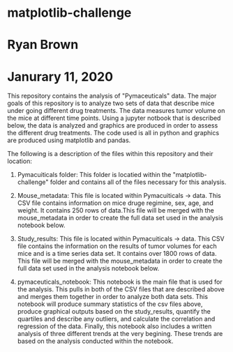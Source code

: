 # matplotlib-challenge
# Ryan Brown
# Janurary 11, 2020

This repository contains the analysis of "Pymaceuticals" data. The major goals of this repository is to analyze
two sets of data that describe mice under going different drug treatments. The data measures tumor volume on the mice
at different time points. Using a jupyter notbook that is described below, the data is analyzed and graphics are
produced in order to assess the different drug treatments. The code used is all in python and graphics are produced
using matplotlib and pandas.

The following is a description of the files within this repository and their location:

1. Pymacuiticals folder: This folder is locatied within the "matplotlib-challenge" folder and contains all of
the files necessary for this analysis.

2. Mouse_metadata: This file is located within Pymacuiticals -> data. This CSV file contains information on 
mice druge regimine, sex, age, and weight. It contains 250 rows of data.This file will be merged with the mouse_metadata in order to create the full data set used in the analysis notebook
below.

3. Study_results: This file is located within Pymacuiticals -> data. This CSV file contains the information 
on the results of tumor volumes for each mice and is a time series data set. It contains over 1800 rows of data.
This file will be merged with the mouse_metadata in order to create the full data set used in the analysis notebook
below.

4. pymaceuticals_notebook: This notebook is the main file that is used for the analysis. This pulls in both of the
CSV files that are described above and merges them together in order to analyze both data sets. This notebook will 
produce summary statistics of the csv files above, produce graphical outputs based on the study_results, quantify the
quartiles and describe any outliers, and calculate the correlation and regression of the data. Finally, this notebook also includes
a written analysis of three different trends at the very begining. These trends are based on the analysis conducted within
the notebook.